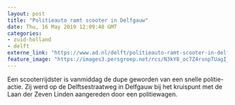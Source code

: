 ```yaml
---
layout: post
title: "Politieauto ramt scooter in Delfgauw"
date: Thu, 16 May 2019 12:09:48 GMT
categories: 
- zuid-holland 
- delft 
externe_link: "https://www.ad.nl/delft/politieauto-ramt-scooter-in-delfgauw~a318bdcf/"
feature_image: "https://images3.persgroep.net/rcs/N3kY8_oc7Z4rsnpTUagI_jCE0io/diocontent/148516506/_fitwidth/400/?appId=21791a8992982cd8da851550a453bd7f&quality=0.7"
---
```


Een scooterrijdster is vanmiddag de dupe geworden van een snelle politie-actie. Zij werd op de Delftsestraatweg in Delfgauw bij het kruispunt met de Laan der Zeven Linden aangereden door een politiewagen.
